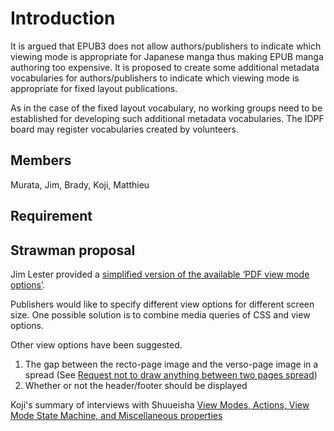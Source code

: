 # Introduction #

It is argued that EPUB3 does not allow authors/publishers to indicate which viewing mode is appropriate for Japanese manga thus making EPUB manga authoring too expensive.  It is proposed to create some additional metadata vocabularies for authors/publishers to indicate which viewing mode is appropriate for fixed layout publications.

As in the case of the fixed layout vocabulary, no working groups need to be established for developing such additional metadata vocabularies.  The IDPF board may register vocabularies created by volunteers.

## Members ##

Murata, Jim, Brady, Koji, Matthieu

## Requirement ##

## Strawman proposal ##

Jim Lester  provided a [simplified  version of the available  ‘PDF view mode options’](https://groups.google.com/forum/?fromgroups=#!topic/epub-working-group/74CdN-gP4VQ).

Publishers would like to specify different view options for different screen size.  One possible solution is to combine media queries of CSS and view options.

Other view options have been suggested.

  1. The gap between the recto-page image and the verso-page image in a spread (See [Request not to draw anything between two pages spread](https://github.com/readium/readium/issues/218))
  1. Whether or not the header/footer should be displayed

Koji's summary of interviews with Shuueisha [View Modes, Actions, View Mode State Machine, and Miscellaneous properties](http://www.google.com/url?q=https%3A%2F%2Fgroups.google.com%2Fforum%2F%3Ffromgroups%23!topic%2Fepub-working-group%2FZ3krgHNE6jo)